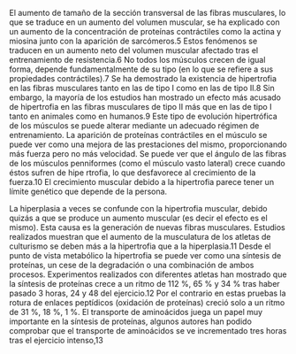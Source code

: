 El aumento de tamaño de la sección transversal de las fibras musculares, lo que se traduce en un aumento del volumen muscular, se ha explicado con un aumento de la concentración de proteínas contráctiles como la actina y miosina junto con la aparición de sarcómeros.5​ Estos fenómenos se traducen en un aumento neto del volumen muscular afectado tras 
el entrenamiento de resistencia.6​ No todos los músculos crecen de igual forma, depende fundamentalmente de su tipo (en lo que se refiere a sus propiedades contráctiles).7​ Se ha demostrado la existencia
 de hipertrofia en las fibras musculares tanto en las de tipo I como en las de tipo II.8​ Sin embargo, la mayoría de los estudios han mostrado un efecto más acusado de hipertrofia en las fibras musculares de tipo II más que en las de tipo I tanto en
  animales como en humanos.9​ 
  Este tipo de evolución hipertrófica de los músculos se puede alterar mediante un adecuado régimen de entrenamiento. La aparición de proteínas contráctiles en el músculo se puede ver como una mejora de las prestaciones del mismo, proporcionando más fuerza pero no más velocidad. Se puede ver que el ángulo de las fibras de los músculos penniformes (como el músculo vasto lateral) crece cuando éstos sufren de hipe
  rtrofia, lo que desfavorece al crecimiento de la fuerza.10​ El crecimiento muscular debido a la hipertrofia parece tener un límite genético que depende de la persona.

La hiperplasia a veces se confunde con la hipertrofia muscular, debido quizás a que se produce un aumento muscular (es decir el efecto es el mismo). Esta causa es la generación de nuevas fibras musculares. Estudios realizados muestran que el aumento de la musculatura de los atletas de culturismo se deben
 más a la hipertrofia que a la hiperplasia.11​ Desde el punto de vista metabólico la hipertrofia se puede ver como una síntesis de proteínas, un cese de la degradación o una combinación de ambos procesos. Experimentos realizados con diferentes atletas han mostrado
 que la síntesis de proteínas crece a un ritmo de 112 %, 65 % y 34 % tras haber pasado 3 horas, 24 y 48 del ejercicio.12​ Por el contrario en estas pruebas la rotura de enlaces peptídicos (oxidación de proteínas) creció solo a un ritmo de 31 %, 18 %, 1 %. El transporte de aminoácidos juega un papel muy importante en la síntesis de proteínas,
  algunos autores han podido comprobar que el transporte de aminoácidos se ve incrementado tres horas tras el ejercicio intenso,13​